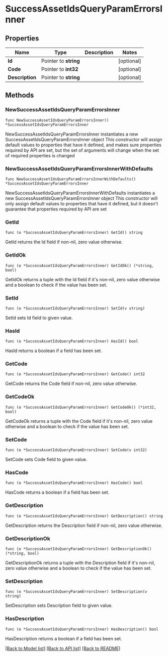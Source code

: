 # SuccessAssetIdsQueryParamErrorsInner

## Properties

Name | Type | Description | Notes
------------ | ------------- | ------------- | -------------
**Id** | Pointer to **string** |  | [optional] 
**Code** | Pointer to **int32** |  | [optional] 
**Description** | Pointer to **string** |  | [optional] 

## Methods

### NewSuccessAssetIdsQueryParamErrorsInner

`func NewSuccessAssetIdsQueryParamErrorsInner() *SuccessAssetIdsQueryParamErrorsInner`

NewSuccessAssetIdsQueryParamErrorsInner instantiates a new SuccessAssetIdsQueryParamErrorsInner object
This constructor will assign default values to properties that have it defined,
and makes sure properties required by API are set, but the set of arguments
will change when the set of required properties is changed

### NewSuccessAssetIdsQueryParamErrorsInnerWithDefaults

`func NewSuccessAssetIdsQueryParamErrorsInnerWithDefaults() *SuccessAssetIdsQueryParamErrorsInner`

NewSuccessAssetIdsQueryParamErrorsInnerWithDefaults instantiates a new SuccessAssetIdsQueryParamErrorsInner object
This constructor will only assign default values to properties that have it defined,
but it doesn't guarantee that properties required by API are set

### GetId

`func (o *SuccessAssetIdsQueryParamErrorsInner) GetId() string`

GetId returns the Id field if non-nil, zero value otherwise.

### GetIdOk

`func (o *SuccessAssetIdsQueryParamErrorsInner) GetIdOk() (*string, bool)`

GetIdOk returns a tuple with the Id field if it's non-nil, zero value otherwise
and a boolean to check if the value has been set.

### SetId

`func (o *SuccessAssetIdsQueryParamErrorsInner) SetId(v string)`

SetId sets Id field to given value.

### HasId

`func (o *SuccessAssetIdsQueryParamErrorsInner) HasId() bool`

HasId returns a boolean if a field has been set.

### GetCode

`func (o *SuccessAssetIdsQueryParamErrorsInner) GetCode() int32`

GetCode returns the Code field if non-nil, zero value otherwise.

### GetCodeOk

`func (o *SuccessAssetIdsQueryParamErrorsInner) GetCodeOk() (*int32, bool)`

GetCodeOk returns a tuple with the Code field if it's non-nil, zero value otherwise
and a boolean to check if the value has been set.

### SetCode

`func (o *SuccessAssetIdsQueryParamErrorsInner) SetCode(v int32)`

SetCode sets Code field to given value.

### HasCode

`func (o *SuccessAssetIdsQueryParamErrorsInner) HasCode() bool`

HasCode returns a boolean if a field has been set.

### GetDescription

`func (o *SuccessAssetIdsQueryParamErrorsInner) GetDescription() string`

GetDescription returns the Description field if non-nil, zero value otherwise.

### GetDescriptionOk

`func (o *SuccessAssetIdsQueryParamErrorsInner) GetDescriptionOk() (*string, bool)`

GetDescriptionOk returns a tuple with the Description field if it's non-nil, zero value otherwise
and a boolean to check if the value has been set.

### SetDescription

`func (o *SuccessAssetIdsQueryParamErrorsInner) SetDescription(v string)`

SetDescription sets Description field to given value.

### HasDescription

`func (o *SuccessAssetIdsQueryParamErrorsInner) HasDescription() bool`

HasDescription returns a boolean if a field has been set.


[[Back to Model list]](../README.md#documentation-for-models) [[Back to API list]](../README.md#documentation-for-api-endpoints) [[Back to README]](../README.md)



